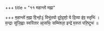+++
title = "११ महान्तो मह्ना"

+++
म॒हान्तो॑ म॒ह्ना वि॒भ्वो॒३॒॑ विभू॑तयो दूरे॒दृशो॒ ये दि॒व्या इ॑व॒ स्तृभिः॑ ।  
म॒न्द्राः सु॑जि॒ह्वाः स्वरि॑तार आ॒सभिः॒ सम्मि॑श्ला॒ इन्द्रे॑ म॒रुतः॑ परि॒ष्टुभः॑ ॥